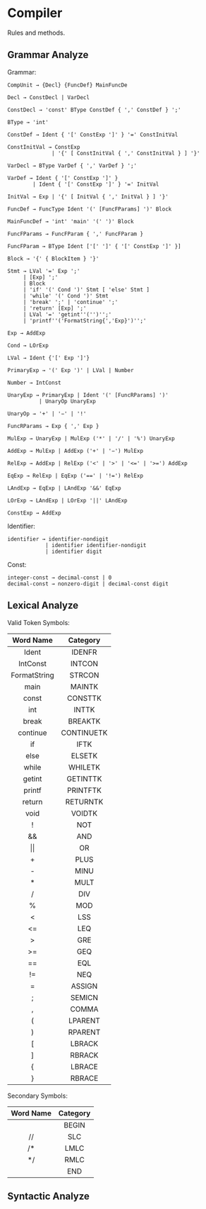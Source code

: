 # Compiler

Rules and methods.

## Grammar Analyze

Grammar:

```
CompUnit → {Decl} {FuncDef} MainFuncDe

Decl → ConstDecl | VarDecl

ConstDecl → 'const' BType ConstDef { ',' ConstDef } ';'

BType → 'int'

ConstDef → Ident { '[' ConstExp ']' } '=' ConstInitVal

ConstInitVal → ConstExp
              | '{' [ ConstInitVal { ',' ConstInitVal } ] '}'

VarDecl → BType VarDef { ',' VarDef } ';'

VarDef → Ident { '[' ConstExp ']' }
        | Ident { '[' ConstExp ']' } '=' InitVal

InitVal → Exp | '{' [ InitVal { ',' InitVal } ] '}'

FuncDef → FuncType Ident '(' [FuncFParams] ')' Block

MainFuncDef → 'int' 'main' '(' ')' Block

FuncFParams → FuncFParam { ',' FuncFParam }

FuncFParam → BType Ident ['[' ']' { '[' ConstExp ']' }]

Block → '{' { BlockItem } '}'

Stmt → LVal '=' Exp ';'
     | [Exp] ';'
     | Block
     | 'if' '(' Cond ')' Stmt [ 'else' Stmt ]
     | 'while' '(' Cond ')' Stmt
     | 'break' ';' | 'continue' ';'
     | 'return' [Exp] ';'
     | LVal '=' 'getint''('')'';'
     | 'printf''('FormatString{','Exp}')'';'
     
Exp → AddExp

Cond → LOrExp

LVal → Ident {'[' Exp ']'}

PrimaryExp → '(' Exp ')' | LVal | Number 

Number → IntConst

UnaryExp → PrimaryExp | Ident '(' [FuncRParams] ')' 
          | UnaryOp UnaryExp 
          
UnaryOp → '+' | '−' | '!' 

FuncRParams → Exp { ',' Exp }

MulExp → UnaryExp | MulExp ('*' | '/' | '%') UnaryExp 

AddExp → MulExp | AddExp ('+' | '−') MulExp 

RelExp → AddExp | RelExp ('<' | '>' | '<=' | '>=') AddExp 

EqExp → RelExp | EqExp ('==' | '!=') RelExp 

LAndExp → EqExp | LAndExp '&&' EqExp 

LOrExp → LAndExp | LOrExp '||' LAndExp 

ConstExp → AddExp 
```

Identifier:

```
identifier → identifier-nondigit
            | identifier identifier-nondigit
            | identifier digit
```

Const:

```
integer-const → decimal-const | 0
decimal-const → nonzero-digit | decimal-const digit
```

## Lexical Analyze

Valid Token Symbols:

|  Word Name   |  Category |
|:------------:|:----:|
|    Ident     |   IDENFR |
|   IntConst   |   INTCON |
| FormatString |   STRCON |
|     main     |   MAINTK |
|    const     |  CONSTTK |
|     int      |   INTTK |
|    break     |  BREAKTK |
|   continue   | CONTINUETK |
|      if      |    IFTK |
|     else     |   ELSETK |
|    while     |  WHILETK |
|    getint    |  GETINTTK |
|    printf    |  PRINTFTK |
|    return    |  RETURNTK |
|     void     |   VOIDTK |
|      !       |    NOT |
|      &&      |    AND |
| &#124;&#124; |     OR     |
|      +       |    PLUS |
|      -       |    MINU |
|      *       |    MULT |
|      /       |    DIV |
|      %       |    MOD |
|      <       |    LSS |
|      <=      |    LEQ |
|      >       |    GRE |
|      >=      |    GEQ |
|      ==      |    EQL |
|      !=      |    NEQ |
|      =       |   ASSIGN |
|      ;       |   SEMICN |
|      ,       |   COMMA |
|      (       |  LPARENT |
|      )       |  RPARENT |
|      [       |   LBRACK |
|      ]       |   RBRACK |
|      {       |   LBRACE |
|      }       |   RBRACE |

Secondary Symbols:

| Word Name | Category |
|:---------:|:--------:|
|           |  BEGIN   |
|    //     |   SLC    |
|    /*     |   LMLC   |
|    */     |   RMLC   |
|          |   END    |

## Syntactic Analyze

